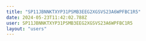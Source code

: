 ```yaml
---
title: "SP11JBNNKTXYP31PSMB3EEG2XGSVS23A6WPFBC1R5"
date: 2024-05-23T11:42:02.788Z
user: SP11JBNNKTXYP31PSMB3EEG2XGSVS23A6WPFBC1R5
layout: "users"
---
```

    
